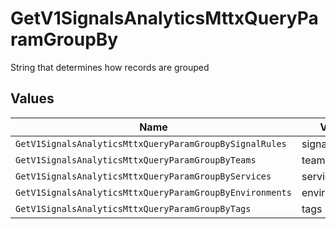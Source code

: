 # GetV1SignalsAnalyticsMttxQueryParamGroupBy

String that determines how records are grouped


## Values

| Name                                                     | Value                                                    |
| -------------------------------------------------------- | -------------------------------------------------------- |
| `GetV1SignalsAnalyticsMttxQueryParamGroupBySignalRules`  | signal_rules                                             |
| `GetV1SignalsAnalyticsMttxQueryParamGroupByTeams`        | teams                                                    |
| `GetV1SignalsAnalyticsMttxQueryParamGroupByServices`     | services                                                 |
| `GetV1SignalsAnalyticsMttxQueryParamGroupByEnvironments` | environments                                             |
| `GetV1SignalsAnalyticsMttxQueryParamGroupByTags`         | tags                                                     |